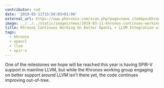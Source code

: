 ```yaml
---
contributor: rod
date: '2019-03-11T15:50:03+01:00'
external_url: https://www.phoronix.com/scan.php?page=news_item&px=Khronos-2019-Better-LLVM
image: ../../../static/images/news/2019-03-11-khronos-continues-working-on-better-opencl-llvm-integration-with-sycl.webp
title: Khronos Continues Working On Better OpenCL + LLVM Integration with SYCL
tags:
  - khronos
  - opencl
  - llvm
  - spir-v
---
```


One of the milestones we hope will be reached this year is having SPIR-V support in mainline LLVM, but while the Khronos
working group engaging on better support around LLVM isn't there yet, the code continues improving out-of-tree. 
